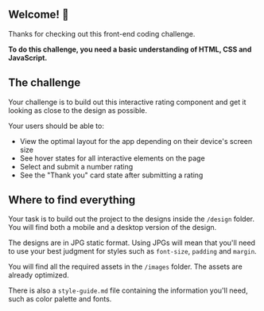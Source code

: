 ## Welcome! 👋

Thanks for checking out this front-end coding challenge.

**To do this challenge, you need a basic understanding of HTML, CSS and JavaScript.**

## The challenge

Your challenge is to build out this interactive rating component and get it looking as close to the design as possible.

Your users should be able to:

- View the optimal layout for the app depending on their device's screen size
- See hover states for all interactive elements on the page
- Select and submit a number rating
- See the "Thank you" card state after submitting a rating

## Where to find everything

Your task is to build out the project to the designs inside the `/design` folder. You will find both a mobile and a desktop version of the design.

The designs are in JPG static format. Using JPGs will mean that you'll need to use your best judgment for styles such as `font-size`, `padding` and `margin`.

You will find all the required assets in the `/images` folder. The assets are already optimized.

There is also a `style-guide.md` file containing the information you'll need, such as color palette and fonts.
